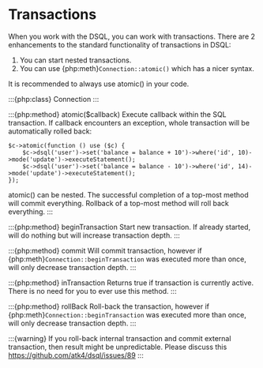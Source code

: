 # Transactions

When you work with the DSQL, you can work with transactions. There are 2
enhancements to the standard functionality of transactions in DSQL:

1. You can start nested transactions.
2. You can use {php:meth}`Connection::atomic()` which has a nicer syntax.

It is recommended to always use atomic() in your code.

:::{php:class} Connection
:::

:::{php:method} atomic($callback)
Execute callback within the SQL transaction. If callback encounters an
exception, whole transaction will be automatically rolled back:

```
$c->atomic(function () use ($c) {
    $c->dsql('user')->set('balance = balance + 10')->where('id', 10)->mode('update')->executeStatement();
    $c->dsql('user')->set('balance = balance - 10')->where('id', 14)->mode('update')->executeStatement();
});
```

atomic() can be nested.
The successful completion of a top-most method will commit everything.
Rollback of a top-most method will roll back everything.
:::

:::{php:method} beginTransaction
Start new transaction. If already started, will do nothing but will increase
transaction depth.
:::

:::{php:method} commit
Will commit transaction, however if {php:meth}`Connection::beginTransaction`
was executed more than once, will only decrease transaction depth.
:::

:::{php:method} inTransaction
Returns true if transaction is currently active. There is no need for you to
ever use this method.
:::

:::{php:method} rollBack
Roll-back the transaction, however if {php:meth}`Connection::beginTransaction`
was executed more than once, will only decrease transaction depth.
:::

:::{warning}
If you roll-back internal transaction and commit external
transaction, then result might be unpredictable.
Please discuss this https://github.com/atk4/dsql/issues/89
:::
